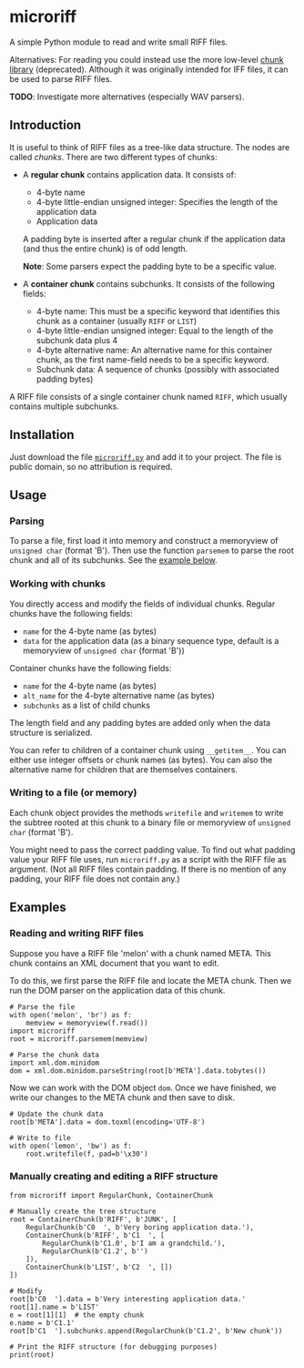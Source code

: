 # microriff
A simple Python module to read and write small RIFF files.

Alternatives: For reading you could instead use the more low-level [chunk library](https://docs.python.org/3/library/chunk.html) (deprecated). Although it was originally intended for IFF files, it can be used to parse RIFF files.

**TODO**: Investigate more alternatives (especially WAV parsers).

## Introduction
It is useful to think of RIFF files as a tree-like data structure. The nodes are called *chunks*. There are two different types of chunks:
- A **regular chunk** contains application data. It consists of:
  - 4-byte name
  - 4-byte little-endian unsigned integer: Specifies the length of the application data
  - Application data

  A padding byte is inserted after a regular chunk if the application data (and thus the entire chunk) is of odd length.

  **Note**: Some parsers expect the padding byte to be a specific value.
- A **container chunk** contains subchunks. It consists of the following fields:
  - 4-byte name: This must be a specific keyword that identifies this chunk as a container (usually `RIFF` or `LIST`)
  - 4-byte little-endian unsigned integer: Equal to the length of the subchunk data plus 4
  - 4-byte alternative name: An alternative name for this container chunk, as the first name-field needs to be a specific keyword.
  - Subchunk data: A sequence of chunks (possibly with associated padding bytes)

A RIFF file consists of a single container chunk named `RIFF`, which usually contains multiple subchunks.

## Installation
Just download the file [`microriff.py`](https://raw.githubusercontent.com/megamoron/microriff/main/microriff.py) and add it to your project. The file is public domain, so no attribution is required.

## Usage

### Parsing
To parse a file, first load it into memory and construct a memoryview of `unsigned char` (format 'B'). Then use the function `parsemem` to parse the root chunk and all of its subchunks. See the [example below](#Reading-and-writing-RIFF-files).

### Working with chunks
You directly access and modify the fields of individual chunks. Regular chunks have the following fields:
- `name` for the 4-byte name (as bytes)
- `data` for the application data (as a binary sequence type, default is a memoryview of `unsigned char` (format 'B'))

Container chunks have the following fields:
- `name` for the 4-byte name (as bytes)
- `alt_name` for the 4-byte alternative name (as bytes)
- `subchunks` as a list of child chunks

The length field and any padding bytes are added only when the data structure is serialized.

You can refer to children of a container chunk using `__getitem__`. You can either use integer offsets or chunk names (as bytes). You can also the alternative name for children that are themselves containers.

### Writing to a file (or memory)
Each chunk object provides the methods `writefile` and `writemem` to write the subtree rooted at this chunk to a binary file or memoryview of `unsigned char` (format 'B').

You might need to pass the correct padding value. To find out what padding value your RIFF file uses, run `microriff.py` as a script with the RIFF file as argument. (Not all RIFF files contain padding. If there is no mention of any padding, your RIFF file does not contain any.)

## Examples

### Reading and writing RIFF files
Suppose you have a RIFF file 'melon' with a chunk named META. This chunk contains an XML document that you want to edit.

To do this, we first parse the RIFF file and locate the META chunk. Then we run the DOM parser on the application data of this chunk.

```
# Parse the file
with open('melon', 'br') as f:
    memview = memoryview(f.read())
import microriff
root = microriff.parsemem(memview)

# Parse the chunk data
import xml.dom.minidom
dom = xml.dom.minidom.parseString(root[b'META'].data.tobytes())
```
Now we can work with the DOM object `dom`. Once we have finished, we write our changes to the META chunk and then save to disk.
```
# Update the chunk data
root[b'META'].data = dom.toxml(encoding='UTF-8')

# Write to file
with open('lemon', 'bw') as f:
    root.writefile(f, pad=b'\x30')
```

### Manually creating and editing a RIFF structure
```
from microriff import RegularChunk, ContainerChunk

# Manually create the tree structure
root = ContainerChunk(b'RIFF', b'JUNK', [
    RegularChunk(b'C0  ', b'Very boring application data.'),
    ContainerChunk(b'RIFF', b'C1  ', [
        RegularChunk(b'C1.0', b'I am a grandchild.'),
        RegularChunk(b'C1.2', b'')
    ]),
    ContainerChunk(b'LIST', b'C2  ', [])
])

# Modify
root[b'C0  '].data = b'Very interesting application data.'
root[1].name = b'LIST'
e = root[1][1]  # the empty chunk
e.name = b'C1.1'
root[b'C1  '].subchunks.append(RegularChunk(b'C1.2', b'New chunk'))

# Print the RIFF structure (for debugging purposes)
print(root)
```

